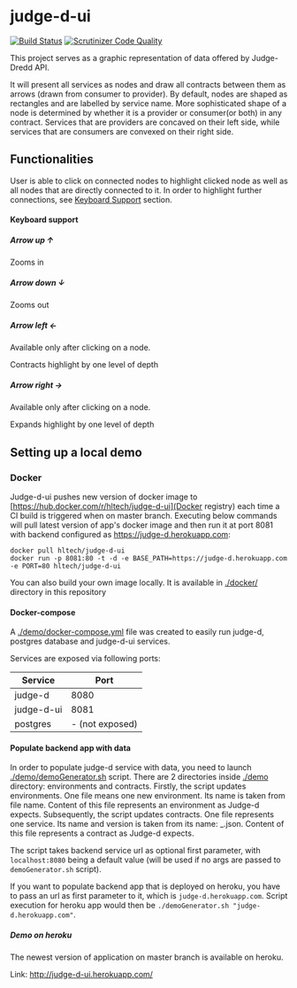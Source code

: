 # judge-d-ui

[![Build Status](https://travis-ci.org/HLTech/judge-d-ui.svg?branch=master)](https://travis-ci.org/HLTech/judge-d-ui.svg?branch=master)
[![Scrutinizer Code Quality](https://scrutinizer-ci.com/g/HLTech/judge-d-ui/badges/quality-score.png?b=master)](https://scrutinizer-ci.com/g/HLTech/judge-d-ui/?branch=master)

This project serves as a graphic representation of data offered by Judge-Dredd API.

It will present all services as nodes and draw all contracts between them as arrows
(drawn from consumer to provider). By default, nodes are shaped as rectangles and are labelled
by service name. More sophisticated shape of a node is determined by whether it is a provider or
consumer(or both) in any contract. Services that are providers are concaved on their left side,
while services that are consumers are convexed on their right side.

## Functionalities

User is able to click on connected nodes to highlight clicked node as well as all nodes that are
directly connected to it. In order to highlight further connections, see
[Keyboard Support](#keyboard-support) section.

#### Keyboard support

##### Arrow up ↑

Zooms in

##### Arrow down ↓

Zooms out

##### Arrow left ←

Available only after clicking on a node.

Contracts highlight by one level of depth

##### Arrow right →

Available only after clicking on a node.

Expands highlight by one level of depth

## Setting up a local demo

### Docker

Judge-d-ui pushes new version of docker image to
[https://hub.docker.com/r/hltech/judge-d-ui](Docker registry) each time
a CI build is triggered when on master branch. Executing below commands will
pull latest version of app's docker image and then run it at port 8081 with backend configured as
https://judge-d.herokuapp.com:

```
docker pull hltech/judge-d-ui
docker run -p 8081:80 -t -d -e BASE_PATH=https://judge-d.herokuapp.com -e PORT=80 hltech/judge-d-ui
```

You can also build your own image locally. It is available in [./docker/](docker/) directory in this repository

#### Docker-compose

A [./demo/docker-compose.yml](demo/docker-compose.yml) file was created to easily run judge-d, postgres database and judge-d-ui services.

Services are exposed via following ports:

| Service    | Port            |
| ---------- | --------------- |
| judge-d    | 8080            |
| judge-d-ui | 8081            |
| postgres   | - (not exposed) |

#### Populate backend app with data

In order to populate judge-d service with data, you need to launch [./demo/demoGenerator.sh](demo/demoGenerator.sh) script.
There are 2 directories inside [./demo](demo/) directory: environments and contracts.
Firstly, the script updates environments. One file means one new environment. Its name is taken from file name.
Content of this file represents an environment as Judge-d expects.
Subsequently, the script updates contracts. One file represents one service. Its name and version is taken from its name:
<name>\_<version>.json. Content of this file represents a contract as Judge-d expects.

The script takes backend service url as optional first parameter, with `localhost:8080` being a default value (will be used if no args are passed to `demoGenerator.sh` script).

If you want to populate backend app that is deployed on heroku, you have to pass an url as first parameter to it, which is `judge-d.herokuapp.com`.
Script execution for heroku app would then be `./demoGenerator.sh "judge-d.herokuapp.com"`.

##### Demo on heroku

The newest version of application on master branch is available on heroku.

Link: http://judge-d-ui.herokuapp.com/
